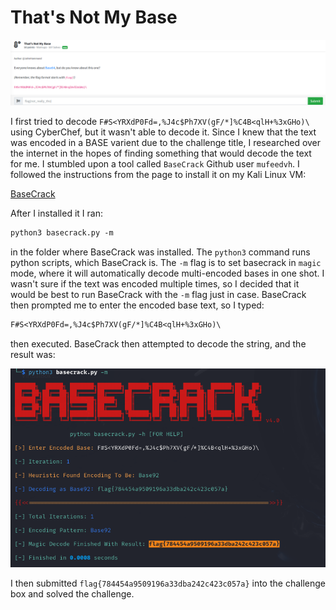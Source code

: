 # That's Not My Base

![](../images/thats-not-my-base-part-1.png)

I first tried to decode `F#S<YRXdP0Fd=,%J4c$Ph7XV(gF/*]%C4B<qlH+%3xGHo)\` using CyberChef, but it wasn't able to decode it. Since I knew that the text was encoded in a BASE varient due to the challenge title, I researched over the internet in the hopes of finding something that would decode the text for me. I stumbled upon a tool called `BaseCrack` Github user `mufeedvh`. I followed the instructions from the page to install it on my Kali Linux VM:

[BaseCrack](https://github.com/mufeedvh/basecrack?tab=readme-ov-file#installation)

After I installed it I ran:
```txt
python3 basecrack.py -m
```
in the folder where BaseCrack was installed. The `python3` command runs python scripts, which BaseCrack is. The `-m` flag is to set basecrack in `magic` mode, where it will automatically decode multi-encoded bases in one shot. I wasn't sure if the text was encoded multiple times, so I decided that it would be best to run BaseCrack with the `-m` flag just in case. BaseCrack then prompted me to enter the encoded base text, so I typed:

```txt
F#S<YRXdP0Fd=,%J4c$Ph7XV(gF/*]%C4B<qlH+%3xGHo)\
```
then executed. BaseCrack then attempted to decode the string, and the result was:

![](../images/thats-not-my-base-part-2.png)

I then submitted `flag{784454a9509196a33dba242c423c057a}` into the challenge box and solved the challenge.
